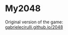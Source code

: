 # My2048 
Original version of the game:<br>
[gabrielecirulli.github.io/2048](gabrielecirulli.github.io/2048)
